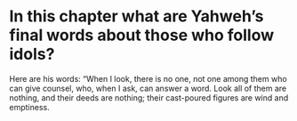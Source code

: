 # In this chapter what are Yahweh’s final words about those who follow idols?

Here are his words: “When I look, there is no one, not one among them who can give counsel, who, when I ask, can answer a word. Look all of them are nothing, and their deeds are nothing; their cast-poured figures are wind and emptiness.
